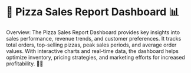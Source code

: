 # 🍕 Pizza Sales Report Dashboard 📊 
Overview:
The Pizza Sales Report Dashboard provides key insights into sales performance, revenue trends, and customer preferences. It tracks total orders, top-selling pizzas, peak sales periods, and average order values. With interactive charts and real-time data, the dashboard helps optimize inventory, pricing strategies, and marketing efforts for increased profitability. 🚀🍕
